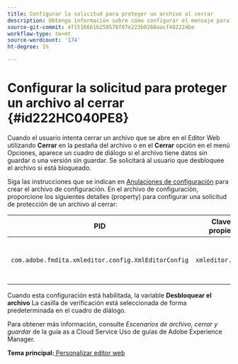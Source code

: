 ```yaml
---
title: Configurar la solicitud para proteger un archivo al cerrar
description: Obtenga información sobre cómo configurar el mensaje para proteger un archivo al cerrar
source-git-commit: 4f15166b1b250578f07e223b0260aacf402224be
workflow-type: tm+mt
source-wordcount: '174'
ht-degree: 1%

---
```



# Configurar la solicitud para proteger un archivo al cerrar {#id222HC040PE8}

Cuando el usuario intenta cerrar un archivo que se abre en el Editor Web utilizando **Cerrar** en la pestaña del archivo o en el **Cerrar** opción en el menú Opciones, aparece un cuadro de diálogo si el archivo tiene datos sin guardar o una versión sin guardar. Se solicitará al usuario que desbloquee el archivo si está bloqueado.

Siga las instrucciones que se indican en [Anulaciones de configuración](download-install-additional-config-override.md#) para crear el archivo de configuración. En el archivo de configuración, proporcione los siguientes detalles \(property\) para configurar una solicitud de protección de un archivo al cerrar:

| PID | Clave de propiedad | Valor de propiedad |
|---|------------|--------------|
| `com.adobe.fmdita.xmleditor.config.XmlEditorConfig` | `xmleditor.checkin` | Boolean \( true/ false\).<br> **Valor predeterminado**: false |

Cuando esta configuración está habilitada, la variable **Desbloquear el archivo** La casilla de verificación está seleccionada de forma predeterminada en el cuadro de diálogo.

Para obtener más información, consulte *Escenarios de archivo, cerrar y guardar* de la guía as a Cloud Service Uso de guías de Adobe Experience Manager.

**Tema principal:**[ Personalizar editor web](conf-web-editor.md)

